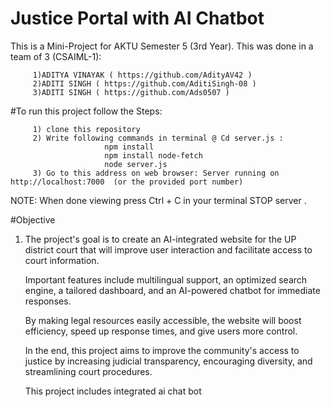 # Justice Portal with AI Chatbot
This is a Mini-Project for AKTU Semester 5 (3rd Year). 
This was done in a team of 3 (CSAIML-1):

         1)ADITYA VINAYAK ( https://github.com/AdityAV42 )
         2)ADITI SINGH ( https://github.com/AditiSingh-08 )
         3)ADITI SINGH ( https://github.com/Ads0507 )

#To run this project follow the Steps: 

         1) clone this repository
         2) Write following commands in terminal @ Cd server.js :
                         npm install                                                                                                                                                              
                         npm install node-fetch
                         node server.js
         3) Go to this address on web browser: Server running on http://localhost:7000  (or the provided port number)   
NOTE:  When done viewing press Ctrl + C in your terminal  STOP server .

#Objective

1. The project's goal is to create an AI-integrated website for the UP district court that will improve user interaction and facilitate access to court information. 

   Important features include multilingual support, an optimized search engine, a tailored dashboard, and an AI-powered chatbot for immediate responses.

   By making legal resources easily accessible, the website will boost efficiency, speed up response times, and give users more control. 

   In the end, this project aims to improve the community's access to justice by increasing judicial transparency, encouraging diversity, and streamlining court procedures.

   This project includes integrated ai chat bot

